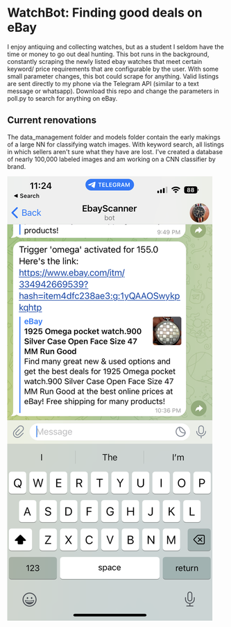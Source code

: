 # WatchBot: Finding good deals on eBay

I enjoy antiquing and collecting watches, but as a student I seldom have the time or money to go out deal hunting. This bot runs in the background, constantly scraping the newly listed ebay watches that meet certain keyword/ price requirements that are configurable by the user. With some small parameter changes, this bot could scrape for anything. Valid listings are sent directly to my phone via the Telegram API (similar to a text message or whatsapp). Download this repo and change the parameters in poll.py to search for anything on eBay.

## Current renovations

The data_management folder and models folder contain the early makings of a large NN for classifying watch images. With keyword search, all listings in which sellers aren't sure what they have are lost. I've created a database of nearly 100,000 labeled images and am working on a CNN classifier by brand.

![screenshot](images/watchbot.PNG)
